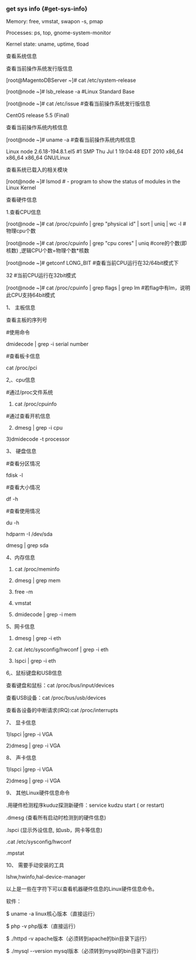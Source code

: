 ### get sys info {#get-sys-info}

Memory: free, vmstat, swapon -s, pmap

Processes: ps, top, gnome-system-monitor

Kernel state: uname, uptime, tload

查看系统信息

查看当前操作系统发行版信息

[root@MagentoDBServer ~]# cat /etc/system-release

[root@node ~]# lsb_release -a    #Linux Standard Base

[root@node ~]# cat /etc/issue     #查看当前操作系统发行版信息

CentOS release 5.5 (Final)

查看当前操作系统内核信息

[root@node ~]# uname -a    #查看当前操作系统内核信息

Linux node 2.6.18-194.8.1.el5  #1 SMP Thu Jul 1 19:04:48 EDT 2010 x86_64 x86_64 x86_64 GNU/Linux

查看系统已载入的相关模块

[root@node ~]# lsmod   # - program to show the status of modules in the Linux Kernel

查看硬件信息

1.查看CPU信息

[root@node ~]# cat /proc/cpuinfo | grep &quot;physical id&quot; | sort | uniq | wc -l      #物理cpu个数

[root@node ~]# cat /proc/cpuinfo | grep &quot;cpu cores&quot; | uniq                         #core的个数(即核数) ,逻辑CPU个数=物理个数*核数

[root@node ~]# getconf LONG_BIT  #查看当前CPU运行在32/64bit模式下

32                                                 #当前CPU运行在32bit模式

[root@node ~]# cat /proc/cpuinfo | grep flags | grep lm  #若flag中有lm，说明此CPU支持64bit模式

1、 主板信息

查看主板的序列号

#使用命令

dmidecode | grep -i serial number

#查看板卡信息

cat /proc/pci

2,、cpu信息

#通过/proc文件系统

1) cat /proc/cpuinfo

#通过查看开机信息

2) dmesg | grep -i cpu

3)dmidecode -t processor

3、 硬盘信息

#查看分区情况

fdisk -l

#查看大小情况

df -h

#查看使用情况

du -h

hdparm -I /dev/sda

dmesg | grep sda

4、内存信息

1) cat /proc/meminfo

2) dmesg | grep mem

3) free -m

4) vmstat

5) dmidecode | grep -i mem

5、网卡信息

1) dmesg | grep -i eth

2) cat /etc/sysconfig/hwconf | grep -i eth

3) lspci | grep -i eth

6,、鼠标键盘和USB信息

查看键盘和鼠标：cat /proc/bus/input/devices

查看USB设备：cat /proc/bus/usb/devices

查看各设备的中断请求(IRQ):cat /proc/interrupts

7、 显卡信息

1)lspci |grep -i VGA

2)dmesg | grep -i VGA

8、 声卡信息

1)lspci |grep -i VGA

2)dmesg | grep -i VGA

9、 其他Linux硬件信息命令

.用硬件检测程序kuduz探测新硬件：service kudzu start ( or restart)

.dmesg (查看所有启动时检测到的硬件信息)

.lspci (显示外设信息, 如usb，网卡等信息)

.cat /etc/sysconfig/hwconf

.mpstat

10、 需要手动安装的工具

lshw,hwinfo,hal-device-manager

以上是一些在字符下可以查看机器硬件信息的Linux硬件信息命令。

软件：

$ uname -a linux核心版本（直接运行）

$ php -v   php版本（直接运行）

$ ./httpd -v apache版本（必须转到apache的bin目录下运行）

$ ./mysql --version   mysql版本（必须转到mysql的bin目录下运行）